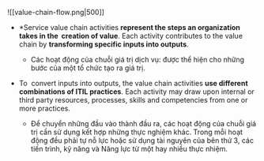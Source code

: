 ![[value-chain-flow.png|500]]

- *Service value chain activities **represent the steps an organization takes in the  creation of value**. Each activity contributes to the value chain by **transforming specific inputs into outputs**.
	- Các hoạt động của chuỗi giá trị dịch vụ: được thể hiện cho những bước của một tổ chức tạo ra giá trị.

- To  convert inputs into outputs, the value chain activities **use different combinations of ITIL practices**. Each activity may draw upon internal or third party resources, processes, skills and competencies from one or more practices.
	- Để chuyển những đầu vào thành đầu ra, các hoạt động của chuỗi giá trị cần sử dụng kết hợp những thực nghiệm khác. Trong mỗi hoạt động đều phải tự nỗ lực hoặc sử dụng tài nguyên của bên thứ 3, các tiến trình, kỹ năng và Năng lực từ một hay nhiều thực nhiệm.

